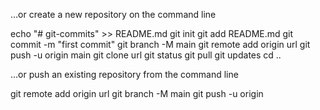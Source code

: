  …or create a new repository on the command line

echo "# git-commits" >> README.md
git init
git add README.md
git commit -m "first commit"
git branch -M main
git remote add origin url
git push -u origin main
git clone url
git status
git pull
git updates
cd ..


…or push an existing repository from the command line

git remote add origin url
git branch -M main
git push -u origin 
